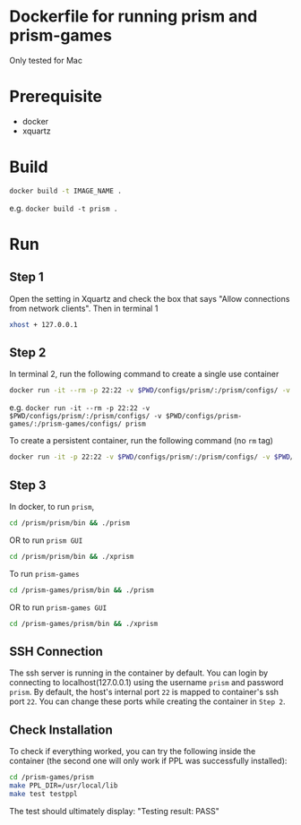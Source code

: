 # Dockerfile for running prism and prism-games
Only tested for Mac

# Prerequisite
- docker
- xquartz


# Build
```bash
docker build -t IMAGE_NAME .
```

e.g. `docker build -t prism .`

# Run
## Step 1
Open the setting in Xquartz and check the box that says "Allow connections from network clients". Then in terminal 1

```bash
xhost + 127.0.0.1
```

## Step 2
In terminal 2, run the following command to create a single use container

```bash
docker run -it --rm -p 22:22 -v $PWD/configs/prism/:/prism/configs/ -v $PWD/configs/prism-games/:/prism-games/configs/ IMAGE_NAME
```

e.g. `docker run -it --rm -p 22:22 -v $PWD/configs/prism/:/prism/configs/ -v $PWD/configs/prism-games/:/prism-games/configs/ prism`


To create a persistent container, run the following command (no `rm` tag)

```bash
docker run -it -p 22:22 -v $PWD/configs/prism/:/prism/configs/ -v $PWD/configs/prism-games/:/prism-games/configs/ --name CONTAINER_NAME IMAGE_NAME
```

## Step 3
In docker, to run `prism`,
```bash
cd /prism/prism/bin && ./prism
```

OR to run `prism GUI`

```bash
cd /prism/prism/bin && ./xprism
```

 To run `prism-games`

```bash
cd /prism-games/prism/bin && ./prism
```

OR to run `prism-games GUI`

```bash
cd /prism-games/prism/bin && ./xprism
```

## SSH Connection

The ssh server is running in the container by default. You can login by connecting to localhost(127.0.0.1) using the username `prism` and password `prism`. By default, the host's internal port `22` is mapped to container's ssh port `22`. You can change these ports while creating the container in `Step 2`.

## Check Installation

To check if everything worked, you can try the following inside the container (the second one will only work if PPL was successfully installed):

```bash
cd /prism-games/prism
make PPL_DIR=/usr/local/lib
make test testppl
```

The test should ultimately display: "Testing result: PASS"


